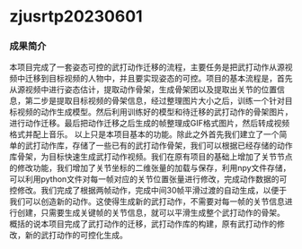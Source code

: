 # zjusrtp20230601

### 成果简介

本项目完成了一套姿态可控的武打动作迁移的流程，主要任务是把武打动作从源视频中迁移到目标视频的人物中，并且要实现姿态的可控。项目的基本流程是，首先从源视频中进行姿态估计，提取动作骨架，生成骨架团以及提取出关节的位置信息，第二步是提取目标视频的骨架信息，经过整理图片大小之后，训练一个针对目标视频的动作生成模型。然后利用训练好的模型和待迁移的武打动作的骨架图片，进行动作迁移。最后把动作迁移之后生成的帧整理成GIF格式图片，然后转成视频格式并配上音乐。
以上只是本项目基本的功能。除此之外首先我们建立了一个简单的武打动作库，存储了一些已有的武打动作骨架，我们可以根据已经存储的动作库骨架，为目标快速生成武打动作视频。我们在原有项目的基础上增加了关节节点的修改功能，我们增加了关节坐标的二维张量的加载与保存，利用npy文件存储，可以利用python文件对每一帧对应的关节位置张量进行修改，完成动作数据的可控修改。我们完成了根据两帧动作，完成中间30帧平滑过渡的自动生成，以便于我们可以创造新的动作。这使得生成新的武打动作，不需要对每一帧的关节信息进行创建，只需要生成关键帧的关节信息，就可以平滑生成整个武打动作的骨架。
概括的说本项目完成了武打动作的迁移，武打动作库的构建，原有武打动作的修改，新的武打动作的可控化生成。

